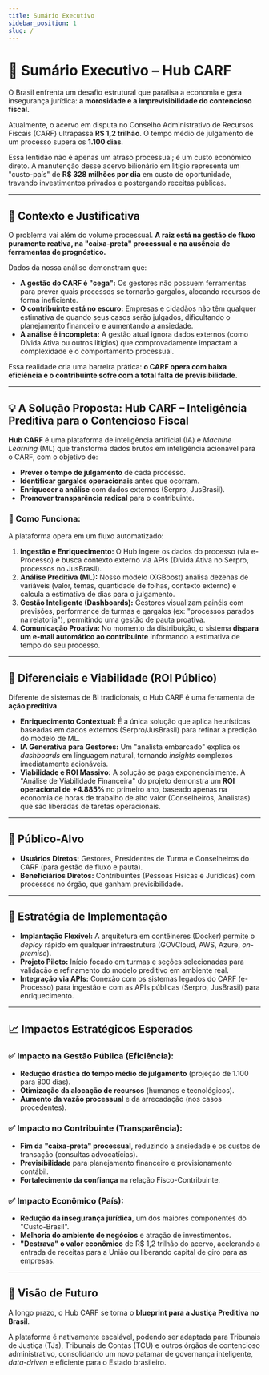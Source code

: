 ```yaml
---
title: Sumário Executivo
sidebar_position: 1
slug: /
---
```


# 📌 Sumário Executivo – Hub CARF

O Brasil enfrenta um desafio estrutural que paralisa a economia e gera insegurança jurídica: **a morosidade e a imprevisibilidade do contencioso fiscal.**

Atualmente, o acervo em disputa no Conselho Administrativo de Recursos Fiscais (CARF) ultrapassa **R$ 1,2 trilhão**. O tempo médio de julgamento de um processo supera os **1.100 dias**.

Essa lentidão não é apenas um atraso processual; é um custo econômico direto. A manutenção desse acervo bilionário em litígio representa um "custo-país" de **R$ 328 milhões por dia** em custo de oportunidade, travando investimentos privados e postergando receitas públicas.

---

## 🎯 Contexto e Justificativa

O problema vai além do volume processual. **A raiz está na gestão de fluxo puramente reativa, na "caixa-preta" processual e na ausência de ferramentas de prognóstico.**

Dados da nossa análise demonstram que:
- **A gestão do CARF é "cega":** Os gestores não possuem ferramentas para prever quais processos se tornarão gargalos, alocando recursos de forma ineficiente.
- **O contribuinte está no escuro:** Empresas e cidadãos não têm qualquer estimativa de quando seus casos serão julgados, dificultando o planejamento financeiro e aumentando a ansiedade.
- **A análise é incompleta:** A gestão atual ignora dados externos (como Dívida Ativa ou outros litígios) que comprovadamente impactam a complexidade e o comportamento processual.

Essa realidade cria uma barreira prática: **o CARF opera com baixa eficiência e o contribuinte sofre com a total falta de previsibilidade.**

---

## 💡 A Solução Proposta: Hub CARF – Inteligência Preditiva para o Contencioso Fiscal

**Hub CARF** é uma plataforma de inteligência artificial (IA) e *Machine Learning* (ML) que transforma dados brutos em inteligência acionável para o CARF, com o objetivo de:

- **Prever o tempo de julgamento** de cada processo.
- **Identificar gargalos operacionais** antes que ocorram.
- **Enriquecer a análise** com dados externos (Serpro, JusBrasil).
- **Promover transparência radical** para o contribuinte.

### 🚀 Como Funciona:
A plataforma opera em um fluxo automatizado:

1.  **Ingestão e Enriquecimento:** O Hub ingere os dados do processo (via e-Processo) e busca contexto externo via APIs (Dívida Ativa no Serpro, processos no JusBrasil).
2.  **Análise Preditiva (ML):** Nosso modelo (XGBoost) analisa dezenas de variáveis (valor, temas, quantidade de folhas, contexto externo) e calcula a estimativa de dias para o julgamento.
3.  **Gestão Inteligente (Dashboards):** Gestores visualizam painéis com previsões, performance de turmas e gargalos (ex: "processos parados na relatoria"), permitindo uma gestão de pauta proativa.
4.  **Comunicação Proativa:** No momento da distribuição, o sistema **dispara um e-mail automático ao contribuinte** informando a estimativa de tempo do seu processo.

---

## 🎯 Diferenciais e Viabilidade (ROI Público)

Diferente de sistemas de BI tradicionais, o Hub CARF é uma ferramenta de **ação preditiva**.

- **Enriquecimento Contextual:** É a única solução que aplica heurísticas baseadas em dados externos (Serpro/JusBrasil) para refinar a predição do modelo de ML.
- **IA Generativa para Gestores:** Um "analista embarcado" explica os *dashboards* em linguagem natural, tornando *insights* complexos imediatamente acionáveis.
- **Viabilidade e ROI Massivo:** A solução se paga exponencialmente. A "Análise de Viabilidade Financeira" do projeto demonstra um **ROI operacional de +4.885%** no primeiro ano, baseado apenas na economia de horas de trabalho de alto valor (Conselheiros, Analistas) que são liberadas de tarefas operacionais.

---

## 🎯 Público-Alvo

- **Usuários Diretos:** Gestores, Presidentes de Turma e Conselheiros do CARF (para gestão de fluxo e pauta).
- **Beneficiários Diretos:** Contribuintes (Pessoas Físicas e Jurídicas) com processos no órgão, que ganham previsibilidade.

---

## 🚀 Estratégia de Implementação

- **Implantação Flexível:** A arquitetura em contêineres (Docker) permite o *deploy* rápido em qualquer infraestrutura (GOVCloud, AWS, Azure, *on-premise*).
- **Projeto Piloto:** Início focado em turmas e seções selecionadas para validação e refinamento do modelo preditivo em ambiente real.
- **Integração via APIs:** Conexão com os sistemas legados do CARF (e-Processo) para ingestão e com as APIs públicas (Serpro, JusBrasil) para enriquecimento.

---

## 📈 Impactos Estratégicos Esperados

### ✅ **Impacto na Gestão Pública (Eficiência):**
- **Redução drástica do tempo médio de julgamento** (projeção de 1.100 para 800 dias).
- **Otimização da alocação de recursos** (humanos e tecnológicos).
- **Aumento da vazão processual** e da arrecadação (nos casos procedentes).

### ✅ **Impacto no Contribuinte (Transparência):**
- **Fim da "caixa-preta" processual**, reduzindo a ansiedade e os custos de transação (consultas advocatícias).
- **Previsibilidade** para planejamento financeiro e provisionamento contábil.
- **Fortalecimento da confiança** na relação Fisco-Contribuinte.

### ✅ **Impacto Econômico (País):**
- **Redução da insegurança jurídica**, um dos maiores componentes do "Custo-Brasil".
- **Melhoria do ambiente de negócios** e atração de investimentos.
- **"Destrava" o valor econômico** de R$ 1,2 trilhão do acervo, acelerando a entrada de receitas para a União ou liberando capital de giro para as empresas.

---

## 🌱 Visão de Futuro

A longo prazo, o Hub CARF se torna o **blueprint para a Justiça Preditiva no Brasil**.

A plataforma é nativamente escalável, podendo ser adaptada para Tribunais de Justiça (TJs), Tribunais de Contas (TCU) e outros órgãos de contencioso administrativo, consolidando um novo patamar de governança inteligente, *data-driven* e eficiente para o Estado brasileiro.
